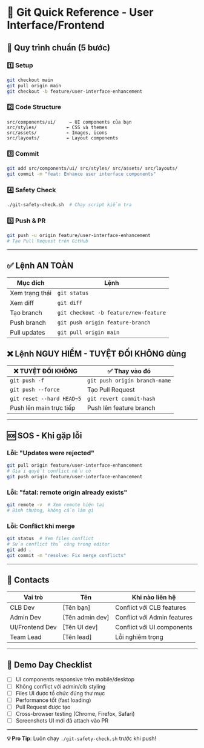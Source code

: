# 🎯 Git Quick Reference - User Interface/Frontend

## 🚀 Quy trình chuẩn (5 bước)

### 1️⃣ Setup

```bash
git checkout main
git pull origin main
git checkout -b feature/user-interface-enhancement
```

### 2️⃣ Code Structure

```
src/components/ui/     ← UI components của bạn
src/styles/           ← CSS và themes
src/assets/           ← Images, icons
src/layouts/          ← Layout components
```

### 3️⃣ Commit

```bash
git add src/components/ui/ src/styles/ src/assets/ src/layouts/
git commit -m "feat: Enhance user interface components"
```

### 4️⃣ Safety Check

```bash
./git-safety-check.sh  # Chạy script kiểm tra
```

### 5️⃣ Push & PR

```bash
git push -u origin feature/user-interface-enhancement
# Tạo Pull Request trên GitHub
```

---

## ✅ Lệnh AN TOÀN

| Mục đích       | Lệnh                                  |
| -------------- | ------------------------------------- |
| Xem trạng thái | `git status`                          |
| Xem diff       | `git diff`                            |
| Tạo branch     | `git checkout -b feature/new-feature` |
| Push branch    | `git push origin feature-branch`      |
| Pull updates   | `git pull origin main`                |

## ❌ Lệnh NGUY HIỂM - TUYỆT ĐỐI KHÔNG dùng

| ❌ TUYỆT ĐỐI KHÔNG        | ✅ Thay vào đó                |
| ------------------------- | ----------------------------- |
| `git push -f`             | `git push origin branch-name` |
| `git push --force`        | Tạo Pull Request              |
| `git reset --hard HEAD~5` | `git revert commit-hash`      |
| Push lên main trực tiếp   | Push lên feature branch       |

---

## 🆘 SOS - Khi gặp lỗi

### Lỗi: "Updates were rejected"

```bash
git pull origin feature/user-interface-enhancement
# Giải quyết conflict nếu có
git push origin feature/user-interface-enhancement
```

### Lỗi: "fatal: remote origin already exists"

```bash
git remote -v  # Xem remote hiện tại
# Bình thường, không cần làm gì
```

### Lỗi: Conflict khi merge

```bash
git status  # Xem files conflict
# Sửa conflict thủ công trong editor
git add .
git commit -m "resolve: Fix merge conflicts"
```

---

## 📱 Contacts

| Vai trò         | Tên             | Khi nào liên hệ             |
| --------------- | --------------- | --------------------------- |
| CLB Dev         | [Tên bạn]       | Conflict với CLB features   |
| Admin Dev       | [Tên admin dev] | Conflict với Admin features |
| UI/Frontend Dev | [Tên UI dev]    | Conflict với UI components  |
| Team Lead       | [Tên lead]      | Lỗi nghiêm trọng            |

---

## 🎪 Demo Day Checklist

- [ ] UI components responsive trên mobile/desktop
- [ ] Không conflict với admin/clb styling
- [ ] Files UI được tổ chức đúng thư mục
- [ ] Performance tốt (fast loading)
- [ ] Pull Request được tạo
- [ ] Cross-browser testing (Chrome, Firefox, Safari)
- [ ] Screenshots UI mới đã attach vào PR

---

**💡 Pro Tip**: Luôn chạy `./git-safety-check.sh` trước khi push!
